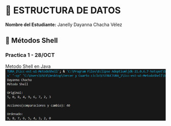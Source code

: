 # 🧩 ESTRUCTURA DE DATOS

**Nombre del Estudiante:** Janelly Dayanna Chacha Vélez  

## 🧠 Métodos Shell

### Practica 1 - 28/OCT
Metodo Shell en Java
![alt text](assets/MetodoShell.png)
